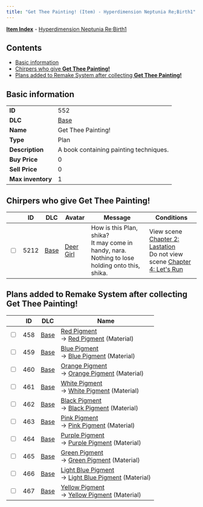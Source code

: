 ```yaml
---
title: "Get Thee Painting! (Item) - Hyperdimension Neptunia Re;Birth1"
---
```


[**Item Index**](/neptunia/rb1/item/index.html) - [Hyperdimension Neptunia Re;Birth1](/neptunia/rb1)

## Contents

- [Basic information](#basic-information)
- [Chirpers who give **Get Thee Painting!**](#chirpers-who-give-get-thee-painting)
- [Plans added to Remake System after collecting **Get Thee Painting!**](#plans-added-to-remake-system-after-collecting-get-thee-painting)

## Basic information

|   |   |
| -- | -- |
| **ID** | 552 |
| **DLC** | [Base](/neptunia/rb1/dlc/1-base.html) |
| **Name** | Get Thee Painting! |
| **Type** | Plan |
| **Description** | A book containing painting techniques. |
| **Buy Price** | 0 |
| **Sell Price** | 0 |
| **Max inventory** | 1 |


## Chirpers who give **Get Thee Painting!**

|    | ID | DLC | Avatar | Message | Conditions |
| -- | -- | --- | ------ | ------- | ---------- |
| <input type="checkbox" id="rb1-chirper-event-1-5212" class="trackbox" /> | 5212 | [Base](/neptunia/rb1/dlc/1-base.html) | [Deer Girl](/neptunia/rb1/undefined/1-263-deer-girl.html) | How is this Plan, shika?<br />It may come in handy, nara. Nothing to lose holding onto this, shika. | View scene [Chapter 2: Lastation](/neptunia/rb1/scene/1-202-chapter-2-lastation.html)<br />Do not view scene [Chapter 4: Let's Run](/neptunia/rb1/scene/1-421-chapter-4-lets-run.html) |


## Plans added to Remake System after collecting **Get Thee Painting!**

|    | ID | DLC | Name |
| -- | -- | --- | ---- |
| <input type="checkbox" id="rb1-remake-1-458" class="trackbox" /> | 458 | [Base](/neptunia/rb1/dlc/1-base.html) | [Red Pigment](/neptunia/rb1/remake/1-458-red-pigment.html)<br /> → [Red Pigment](/neptunia/rb1/item/1-1937-red-pigment.html) (Material) |
| <input type="checkbox" id="rb1-remake-1-459" class="trackbox" /> | 459 | [Base](/neptunia/rb1/dlc/1-base.html) | [Blue Pigment](/neptunia/rb1/remake/1-459-blue-pigment.html)<br /> → [Blue Pigment](/neptunia/rb1/item/1-1938-blue-pigment.html) (Material) |
| <input type="checkbox" id="rb1-remake-1-460" class="trackbox" /> | 460 | [Base](/neptunia/rb1/dlc/1-base.html) | [Orange Pigment](/neptunia/rb1/remake/1-460-orange-pigment.html)<br /> → [Orange Pigment](/neptunia/rb1/item/1-1939-orange-pigment.html) (Material) |
| <input type="checkbox" id="rb1-remake-1-461" class="trackbox" /> | 461 | [Base](/neptunia/rb1/dlc/1-base.html) | [White Pigment](/neptunia/rb1/remake/1-461-white-pigment.html)<br /> → [White Pigment](/neptunia/rb1/item/1-1940-white-pigment.html) (Material) |
| <input type="checkbox" id="rb1-remake-1-462" class="trackbox" /> | 462 | [Base](/neptunia/rb1/dlc/1-base.html) | [Black Pigment](/neptunia/rb1/remake/1-462-black-pigment.html)<br /> → [Black Pigment](/neptunia/rb1/item/1-1941-black-pigment.html) (Material) |
| <input type="checkbox" id="rb1-remake-1-463" class="trackbox" /> | 463 | [Base](/neptunia/rb1/dlc/1-base.html) | [Pink Pigment](/neptunia/rb1/remake/1-463-pink-pigment.html)<br /> → [Pink Pigment](/neptunia/rb1/item/1-1942-pink-pigment.html) (Material) |
| <input type="checkbox" id="rb1-remake-1-464" class="trackbox" /> | 464 | [Base](/neptunia/rb1/dlc/1-base.html) | [Purple Pigment](/neptunia/rb1/remake/1-464-purple-pigment.html)<br /> → [Purple Pigment](/neptunia/rb1/item/1-1943-purple-pigment.html) (Material) |
| <input type="checkbox" id="rb1-remake-1-465" class="trackbox" /> | 465 | [Base](/neptunia/rb1/dlc/1-base.html) | [Green Pigment](/neptunia/rb1/remake/1-465-green-pigment.html)<br /> → [Green Pigment](/neptunia/rb1/item/1-1944-green-pigment.html) (Material) |
| <input type="checkbox" id="rb1-remake-1-466" class="trackbox" /> | 466 | [Base](/neptunia/rb1/dlc/1-base.html) | [Light Blue Pigment](/neptunia/rb1/remake/1-466-light-blue-pigment.html)<br /> → [Light Blue Pigment](/neptunia/rb1/item/1-1945-light-blue-pigment.html) (Material) |
| <input type="checkbox" id="rb1-remake-1-467" class="trackbox" /> | 467 | [Base](/neptunia/rb1/dlc/1-base.html) | [Yellow Pigment](/neptunia/rb1/remake/1-467-yellow-pigment.html)<br /> → [Yellow Pigment](/neptunia/rb1/item/1-1946-yellow-pigment.html) (Material) |
